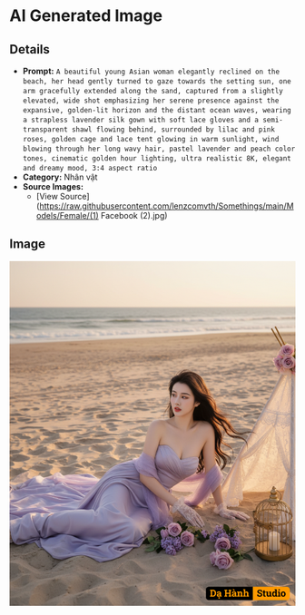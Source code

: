 # AI Generated Image

## Details
- **Prompt:** `A beautiful young Asian woman elegantly reclined on the beach, her head gently turned to gaze towards the setting sun, one arm gracefully extended along the sand, captured from a slightly elevated, wide shot emphasizing her serene presence against the expansive, golden-lit horizon and the distant ocean waves, wearing a strapless lavender silk gown with soft lace gloves and a semi-transparent shawl flowing behind, surrounded by lilac and pink roses, golden cage and lace tent glowing in warm sunlight, wind blowing through her long wavy hair, pastel lavender and peach color tones, cinematic golden hour lighting, ultra realistic 8K, elegant and dreamy mood, 3:4 aspect ratio`
- **Category:** Nhân vật
- **Source Images:**
  - [View Source](https://raw.githubusercontent.com/lenzcomvth/Somethings/main/Models/Female/(1) Facebook (2).jpg)

## Image
![AI Generated Image](./image-2025-10-17T06-17-46-376Z-ovmtl.png)